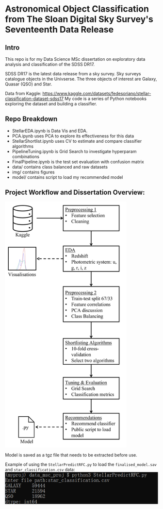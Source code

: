 # Astronomical Object Classification from The Sloan Digital Sky Survey's Seventeenth Data Release 

## Intro
This repo is for my Data Science MSc dissertation on exploratory  data analysis and classification of the SDSS DR17.

SDSS DR17 is the latest data release from a sky survey. Sky surveys catalogue objects in the Univserse.
The three objects of interest are Galaxy, Quasar (QSO) and Star.



Data from Kaggle: https://www.kaggle.com/datasets/fedesoriano/stellar-classification-dataset-sdss17
My code is a series of Python notebooks exploring the dataset and building
a classifier.

## Repo Breakdown
* StellarEDA.ipynb is Data Vis and EDA.
* PCA.ipynb uses PCA to explore its effectiveness for this data
* StellarShortlist.ipynb uses CV to estimate and compare classifier algorithms
* PipelineTuning.ipynb is Grid Search to investigate hyperparam combinations
* FinalPipeline.ipynb is the test set evaluation with confusion matrix
* data/ contains class balanced and raw datasets
* img/ contains figures
* model/ contains script to load my recommended model

## Project Workflow and Dissertation Overview:
<img src="img/pipeline.png" alt="Project Workflow" width="400"/>

Model is saved as a tgz file that needs to be extracted before use.

Example of using the `StellarPredictRFC.py` to load the `finalised_model.sav` and `star_classification.csv` data:
<img src="img/screenshotofstellarrfc.png" alt="Running the model"/>
